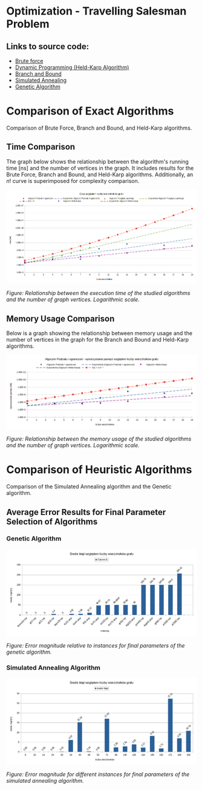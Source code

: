# Optimization - Travelling Salesman Problem

## Links to source code:

- [Brute force](https://github.com/piotrdurniat/tsp-brute-force)
- [Dynamic Programming (Held-Karp Algorithm)](https://github.com/piotrdurniat/tsp-held-karp)
- [Branch and Bound](https://github.com/piotrdurniat/tsp-branch-and-bound)
- [Simulated Annealing](https://github.com/piotrdurniat/tsp-simulated-annealing)
- [Genetic Algorithm](https://github.com/piotrdurniat/tsp-genetic-algorithm)

# Comparison of Exact Algorithms

Comparison of Brute Force, Branch and Bound, and Held-Karp algorithms.

## Time Comparison

The graph below shows the relationship between the algorithm's running time [ns] and the number of vertices in the graph. It includes results for the Brute Force, Branch and Bound, and Held-Karp algorithms. Additionally, an $n!$ curve is superimposed for complexity comparison.

![Relationship between the execution time of the studied algorithms and the number of graph vertices. Logarithmic scale.](img/graph-comp-time.png)

_Figure: Relationship between the execution time of the studied algorithms and the number of graph vertices. Logarithmic scale._

## Memory Usage Comparison

Below is a graph showing the relationship between memory usage and the number of vertices in the graph for the Branch and Bound and Held-Karp algorithms.

![Relationship between the memory usage of the studied algorithms and the number of graph vertices. Logarithmic scale.](img/graph-comp-ram.png)

_Figure: Relationship between the memory usage of the studied algorithms and the number of graph vertices. Logarithmic scale._

# Comparison of Heuristic Algorithms

Comparison of the Simulated Annealing algorithm and the Genetic algorithm.

## Average Error Results for Final Parameter Selection of Algorithms

### Genetic Algorithm

![Error magnitude relative to instances for final parameters of the genetic algorithm.](img/genetic/final-params-error.png)

_Figure: Error magnitude relative to instances for final parameters of the genetic algorithm._

### Simulated Annealing Algorithm

![Error magnitude for different instances for final parameters.](img/sa/final-graph.png)

_Figure: Error magnitude for different instances for final parameters of the simulated annealing algorithm._
